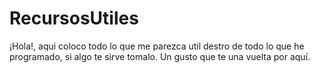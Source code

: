# RecursosUtiles

¡Hola!, aqui coloco todo lo que me parezca util destro de todo lo que he programado, si algo te sirve tomalo. Un gusto que te
una vuelta por aquí. 

